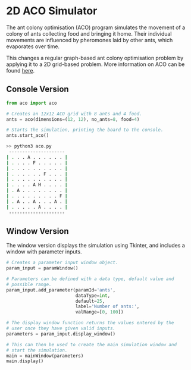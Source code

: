 # 2D ACO Simulator

The ant colony optimisation (ACO) program simulates the movement of a colony of ants collecting food and bringing it home. Their individual movements are influenced by pheromones laid by other ants, which evaporates over time.

This changes a regular graph-based ant colony optimisation problem by applying it to a 2D grid-based problem. More information on ACO can be found [here](http://www.scholarpedia.org/article/Ant_colony_optimization).

## Console Version

```python
from aco import aco

# Creates an 12x12 ACO grid with 8 ants and 4 food.
ants = aco(dimensions=(12, 12), no_ants=8, food=4)

# Starts the simulation, printing the board to the console.
ants.start_aco()
```

```bash
>> python3 aco.py
 ---------------------
| . . . A . . . . . . |
| . . . . F . . . . . |
| . . . . . . . . . . |
| . . . . . . F . . . |
| . . . . . . . . . . |
| . . . . A H . . . . |
| . A . . . . . . . . |
| . . . . . . . . . F |
| . A . . A . . . A . |
| . . . . . A . . . . |
 ---------------------
```

## Window Version
The window version displays the simulation using Tkinter, and includes a window with parameter inputs.
```python
# Creates a parameter input window object.
param_input = paramWindow()

# Parameters can be defined with a data type, default value and
# possible range.
param_input.add_parameter(paramId='ants',
                          dataType=int,
                          default=25,
                          label='Number of ants:',
                          valRange=[0, 100])

# The display window function returns the values entered by the
# user once they have given valid inputs.
parameters = param_input.display_window()

# This can then be used to create the main simulation window and
# start the simulation.
main = mainWindow(parameters)
main.display()
```
